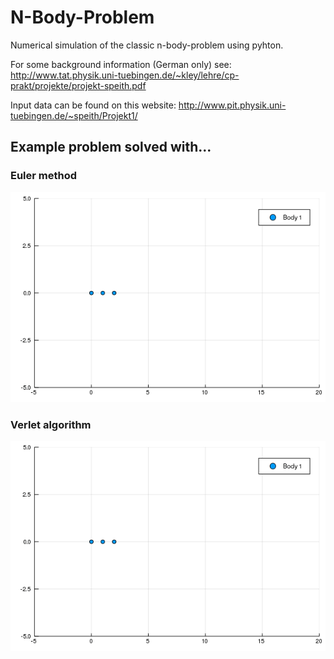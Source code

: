 # N-Body-Problem
Numerical simulation of the classic n-body-problem using pyhton. 

For some background information (German only) see: 
http://www.tat.physik.uni-tuebingen.de/~kley/lehre/cp-prakt/projekte/projekt-speith.pdf

Input data can be found on this website:
http://www.pit.physik.uni-tuebingen.de/~speith/Projekt1/

## Example problem solved with...

### Euler method

![Euler method gif](https://github.com/JoshuaSimon/N-Body-Problem/blob/master/Julia/R_euler_method.gif)

### Verlet algorithm

![Verlet algorithm gif](https://github.com/JoshuaSimon/N-Body-Problem/blob/master/Julia/R_verlet.gif)
